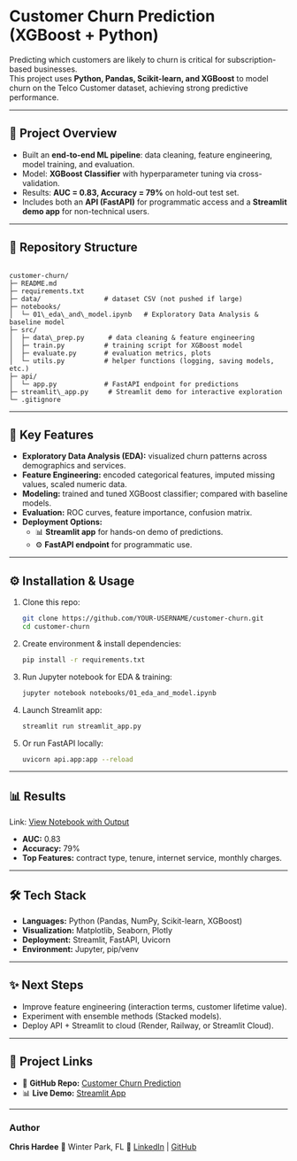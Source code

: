 
# Customer Churn Prediction (XGBoost + Python)

Predicting which customers are likely to churn is critical for subscription-based businesses.  
This project uses **Python, Pandas, Scikit-learn, and XGBoost** to model churn on the Telco Customer dataset, achieving strong predictive performance.

---

## 🚀 Project Overview
- Built an **end-to-end ML pipeline**: data cleaning, feature engineering, model training, and evaluation.  
- Model: **XGBoost Classifier** with hyperparameter tuning via cross-validation.  
- Results: **AUC = 0.83, Accuracy = 79%** on hold-out test set.  
- Includes both an **API (FastAPI)** for programmatic access and a **Streamlit demo app** for non-technical users.

---

## 📂 Repository Structure
```

customer-churn/
├─ README.md
├─ requirements.txt
├─ data/                # dataset CSV (not pushed if large)
├─ notebooks/
│  └─ 01\_eda\_and\_model.ipynb   # Exploratory Data Analysis & baseline model
├─ src/
│  ├─ data\_prep.py      # data cleaning & feature engineering
│  ├─ train.py          # training script for XGBoost model
│  ├─ evaluate.py       # evaluation metrics, plots
│  └─ utils.py          # helper functions (logging, saving models, etc.)
├─ api/
│  └─ app.py            # FastAPI endpoint for predictions
├─ streamlit\_app.py     # Streamlit demo for interactive exploration
└─ .gitignore

````

---

## 🔑 Key Features
- **Exploratory Data Analysis (EDA):** visualized churn patterns across demographics and services.  
- **Feature Engineering:** encoded categorical features, imputed missing values, scaled numeric data.  
- **Modeling:** trained and tuned XGBoost classifier; compared with baseline models.  
- **Evaluation:** ROC curves, feature importance, confusion matrix.  
- **Deployment Options:**
  - 📊 **Streamlit app** for hands-on demo of predictions.  
  - ⚙️ **FastAPI endpoint** for programmatic use.  

---


## ⚙️ Installation & Usage
1. Clone this repo:
   ```bash
   git clone https://github.com/YOUR-USERNAME/customer-churn.git
   cd customer-churn


2. Create environment & install dependencies:

   ```bash
   pip install -r requirements.txt
   ```
3. Run Jupyter notebook for EDA & training:

   ```bash
   jupyter notebook notebooks/01_eda_and_model.ipynb
   ```
4. Launch Streamlit app:

   ```bash
   streamlit run streamlit_app.py
   ```
5. Or run FastAPI locally:

   ```bash
   uvicorn api.app:app --reload
   ```

---

## 📊 Results

Link: [View Notebook with Output](https://github.com/chardee42/customer-churn/blob/main/output/01_eda_and_model.html)

* **AUC:** 0.83
* **Accuracy:** 79%
* **Top Features:** contract type, tenure, internet service, monthly charges.



---

## 🛠️ Tech Stack

* **Languages:** Python (Pandas, NumPy, Scikit-learn, XGBoost)
* **Visualization:** Matplotlib, Seaborn, Plotly
* **Deployment:** Streamlit, FastAPI, Uvicorn
* **Environment:** Jupyter, pip/venv

---

## ✨ Next Steps

* Improve feature engineering (interaction terms, customer lifetime value).
* Experiment with ensemble methods (Stacked models).
* Deploy API + Streamlit to cloud (Render, Railway, or Streamlit Cloud).

---

## 📌 Project Links

* 📂 **GitHub Repo:** [Customer Churn Prediction](https://github.com/YOUR-USERNAME/customer-churn)
* 📊 **Live Demo:** [Streamlit App](https://share.streamlit.io/YOUR-USERNAME/customer-churn/main/streamlit_app.py)

---

### Author

**Chris Hardee**
📍 Winter Park, FL
🔗 [LinkedIn](https://linkedin.com/in/chrishardeedataengineer) | [GitHub](https://github.com/YOUR-USERNAME)

```
